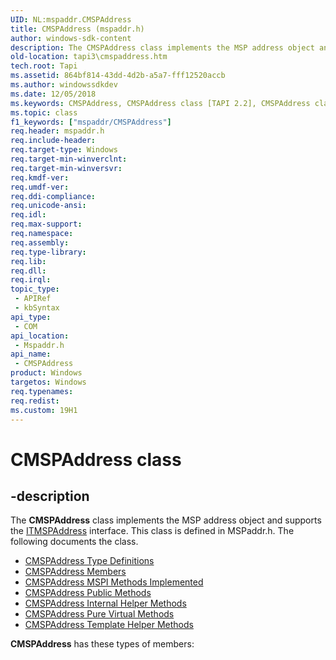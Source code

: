 ```yaml
---
UID: NL:mspaddr.CMSPAddress
title: CMSPAddress (mspaddr.h)
author: windows-sdk-content
description: The CMSPAddress class implements the MSP address object and supports the ITMSPAddress interface. This class is defined in MSPaddr.h. The following documents the class.
old-location: tapi3\cmspaddress.htm
tech.root: Tapi
ms.assetid: 864bf814-43dd-4d2b-a5a7-fff12520accb
ms.author: windowssdkdev
ms.date: 12/05/2018
ms.keywords: CMSPAddress, CMSPAddress class [TAPI 2.2], CMSPAddress class [TAPI 2.2],described, _tapi3_cmspaddress, mspaddr/CMSPAddress, tapi3.cmspaddress
ms.topic: class
f1_keywords: ["mspaddr/CMSPAddress"]
req.header: mspaddr.h
req.include-header: 
req.target-type: Windows
req.target-min-winverclnt: 
req.target-min-winversvr: 
req.kmdf-ver: 
req.umdf-ver: 
req.ddi-compliance: 
req.unicode-ansi: 
req.idl: 
req.max-support: 
req.namespace: 
req.assembly: 
req.type-library: 
req.lib: 
req.dll: 
req.irql: 
topic_type:
 - APIRef
 - kbSyntax
api_type:
 - COM
api_location:
 - Mspaddr.h
api_name:
 - CMSPAddress
product: Windows
targetos: Windows
req.typenames: 
req.redist: 
ms.custom: 19H1
---
```


# CMSPAddress class


## -description


The 
<b>CMSPAddress</b> class implements the MSP address object and supports the 
<a href="https://docs.microsoft.com/windows/desktop/api/msp/nn-msp-itmspaddress">ITMSPAddress</a> interface. This class is defined in MSPaddr.h. The following documents the class.
<ul>
<li>
<a href="https://docs.microsoft.com/windows/desktop/Tapi/cmspaddress-type-definitions">CMSPAddress Type Definitions</a>
</li>
<li>
<a href="https://docs.microsoft.com/windows/desktop/Tapi/cmspaddress-members">CMSPAddress Members</a>
</li>
<li>
<a href="https://docs.microsoft.com/windows/desktop/Tapi/cmspaddress-mspi-methods-implemented">CMSPAddress MSPI Methods Implemented</a>
</li>
<li>
<a href="https://docs.microsoft.com/windows/desktop/Tapi/cmspaddress-public-methods">CMSPAddress Public Methods</a>
</li>
<li>
<a href="https://docs.microsoft.com/windows/desktop/Tapi/cmspaddress-internal-helper-methods">CMSPAddress Internal Helper Methods</a>
</li>
<li>
<a href="https://docs.microsoft.com/windows/desktop/Tapi/cmspaddress-pure-virtual-methods">CMSPAddress Pure Virtual Methods</a>
</li>
<li>
<a href="https://docs.microsoft.com/windows/desktop/Tapi/cmspaddress-template-helper-methods">CMSPAddress Template Helper Methods</a>
</li>
</ul><b xmlns:loc="http://microsoft.com/wdcml/l10n">CMSPAddress</b> has these types of members:

